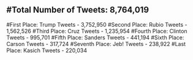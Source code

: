 #Total Number of Tweets: 8,764,019 
---
#First Place: Trump Tweets - 3,752,950
#Second Place: Rubio Tweets - 1,562,526
#Third Place: Cruz Tweets - 1,235,954
#Fourth Place: Clinton Tweets - 995,701
#Fifth Place: Sanders Tweets - 441,194
#Sixth Place: Carson Tweets - 317,724
#Seventh Place: Jeb! Tweets - 238,922
#Last Place: Kasich Tweets - 220,034
